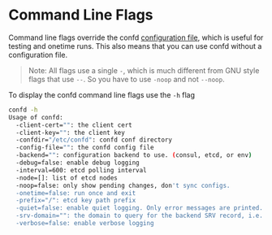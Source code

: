 # Command Line Flags

Command line flags override the confd [configuration file](https://github.com/kelseyhightower/confd/wiki/Configuration-Guide), which is useful for testing and onetime runs. This also means that you can use confd without a configuration file.

> Note: All flags use a single `-`, which is much different from GNU style flags that use `--`. So you have to use `-noop` and not `--noop`.

To display the confd command line flags use the `-h` flag

```Bash
confd -h
Usage of confd:
  -client-cert="": the client cert
  -client-key="": the client key
  -confdir="/etc/confd": confd conf directory
  -config-file="": the confd config file
  -backend="": configuration backend to use. (consul, etcd, or env)
  -debug=false: enable debug logging
  -interval=600: etcd polling interval
  -node=[]: list of etcd nodes
  -noop=false: only show pending changes, don't sync configs.
  -onetime=false: run once and exit
  -prefix="/": etcd key path prefix
  -quiet=false: enable quiet logging. Only error messages are printed.
  -srv-domain="": the domain to query for the backend SRV record, i.e. example.com
  -verbose=false: enable verbose logging
```
